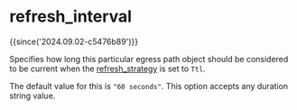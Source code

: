 # refresh_interval

{{since('2024.09.02-c5476b89')}}

Specifies how long this particular egress path object should be considered to
be current when the [refresh_strategy](refresh_strategy.md) is set to `Ttl`.

The default value for this is `"60 seconds"`.  This option accepts any duration
string value.
